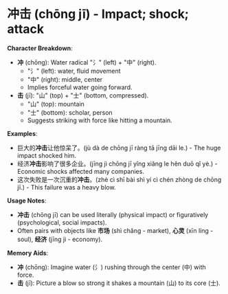 # **冲击 (chōng​ jī) - Impact; shock; attack**

**Character Breakdown**:  
- **冲** (chōng): Water radical "氵" (left) + "中" (right).
  - "氵" (left): water, fluid movement
  - "中" (right): middle, center
  - Implies forceful water going forward.  
- **击** (jī): "山" (top) + "士" (bottom, compressed).
  - "山" (top): mountain
  - "士" (bottom): scholar, person
  - Suggests striking with force like hitting a mountain.

**Examples**:  
- 巨大的**冲击**让他惊呆了。(jù dà de chōng jī ràng tā jīng dāi le.) - The huge impact shocked him.  
- 经济**冲击**影响了很多企业。(jīng jì chōng jī yǐng xiǎng le hěn duō qǐ yè.) - Economic shocks affected many companies.  
- 这次失败是一次沉重的**冲击**。(zhè cì shī bài shì yí cì chén zhòng de chōng jī.) - This failure was a heavy blow.

**Usage Notes**:  
- **冲击** (chōng jī) can be used literally (physical impact) or figuratively (psychological, social impacts).  
- Often pairs with objects like **市场** (shì chǎng - market), **心灵** (xīn líng - soul), **经济** (jīng jì - economy).

**Memory Aids**:  
- **冲** (chōng): Imagine water (氵) rushing through the center (中) with force.  
- **击** (jī): Picture a blow so strong it shakes a mountain (山) to its core (士).